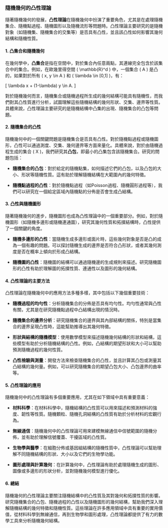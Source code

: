 ### 隨機幾何的凸性理論

隨著隨機幾何的發展，**凸性理論**在隨機幾何中扮演了重要角色，尤其是在處理隨機集合、隨機點過程、隨機圖形以及隨機流形等問題時。凸性理論主要研究的是隨機對象（如隨機集、隨機集合的交集等）是否具有凸性，並且該凸性如何影響其幾何結構和隨機性質。

#### 1. 凸集合和隨機幾何

在幾何學中，**凸集合**是指在空間中，對於集合內任意兩點，其連線完全包含於該集合中的集合。例如，在歐幾里得空間 \( \mathbb{R}^d \) 中，一個集合 \( A \) 是凸的，如果對於所有 \( x, y \in A \) 和 \( \lambda \in [0,1] \)，有：

\[
\lambda x + (1-\lambda) y \in A.
\]

對於隨機幾何而言，隨機集合或隨機過程所生成的幾何結構可能具有隨機性，而我們對其凸性質進行分析，試圖理解這些隨機結構的幾何形狀、交集、邊界等性質。具體來說，凸性理論主要研究的是隨機結構中凸集的出現、隨機集合的凸包等問題。

#### 2. 隨機集合的凸性

隨機幾何中的一個關鍵問題是隨機集合是否具有凸性。對於隨機點過程或隨機圖形，凸性可以通過測度、交集、幾何邊界等方面來量化。具體來說，對於由隨機過程生成的集合 \( X \)，我們研究其**凸包**，即最小的凸集包含該隨機集合。研究的問題包括：

- **隨機集合的凸包**：對於給定的隨機點集，如何描述它們的凸包，以及凸包的大小、形狀等隨機性質。這有助於理解隨機結構在大範圍內的幾何特徵。
  
- **隨機點過程的凸性**：對於隨機點過程（如Poisson過程、隨機圓形過程等），我們可以研究在一個給定區域內隨機點的分佈是否會生成凸結構。

#### 3. 凸性與隨機圖形

隨著隨機幾何的進步，隨機圖形也成為凸性理論中的一個重要部分。例如，對於隨機圖形（如隨機多邊形或隨機連通圖），研究其幾何性質和拓撲結構時，凸性提供了一個關鍵的角度。

- **隨機多邊形的凸性**：當隨機生成多邊形或面片時，這些幾何對象是否是凸的成為一個有趣的問題。可以探討隨機生成的邊界是否符合凸形狀，或者其幾何測度是否在概率上傾向於形成凸結構。

- **隨機圖的凸性**：隨機圖的結構可以通過隨機邊的生成規則來描述。研究隨機圖形的凸性有助於理解圖的拓撲性質、連通性以及圖形的幾何結構。

#### 4. 凸性理論的主要方法

凸性理論在隨機幾何中的應用方法多種多樣，其中包括以下幾個重要技術：

- **隨機過程的均勻性**：分析隨機集合的分佈是否具有均勻性。均勻性通常與凸性有關，尤其是在研究隨機點過程中凸結構出現的情況時。
  
- **隨機集合的邊界分析**：研究隨機集合的邊界與其內部結構的關係，特別是當集合的邊界呈現凸性時，這能幫助推導出其幾何特徵。

- **形狀與結構的隨機模型**：使用數學模型來描述隨機幾何結構的形狀和結構，這些模型有助於分析隨機結構的凸性。例如，凸結構的期望形狀和大小可以幫助預測隨機過程的幾何性質。

- **凸性檢驗與測量**：開發方法來檢查隨機集合的凸性，並且計算其凸包或測量其凸結構的幾何量。例如，可以研究隨機集合的期望凸包大小、凸包邊界的曲率等。

#### 5. 凸性理論的應用

隨機幾何中的凸性理論有多個重要應用，尤其在如下領域中具有重要意義：

- **材料科學**：在材料科學中，隨機結構的凸性質可以用來描述和預測材料的強度、韌性等性質。隨機顆粒、隨機孔洞結構的凸性質有助於分析材料的宏觀行為。

- **無線通信**：隨機幾何中的凸性理論可用來建模無線通信中信號範圍的隨機分佈，並有助於理解信號覆蓋、干擾區域的凸性質。

- **生物學與醫學**：在細胞分佈或基因組結構的隨機性質中，凸性理論可以幫助理解不同隨機結構的形狀、大小以及它們的生物學功能。

- **圖形處理與計算幾何**：在計算幾何中，凸性理論有助於處理隨機生成的圖形、圖像或多邊形的形狀分析，並對隨機幾何模型進行優化。

#### 6. 總結

隨機幾何的凸性理論主要關注隨機結構中的凸性質及其對幾何和拓撲性質的影響。研究隨機集合的凸包、隨機過程的凸性以及隨機圖形的幾何結構，幫助我們深入理解隨機結構的幾何特徵和隨機性質。這些理論在許多應用領域中具有重要的實用價值，從材料科學到無線通信，再到生物學和圖形處理，凸性理論都提供了有力的數學工具來分析隨機幾何結構。